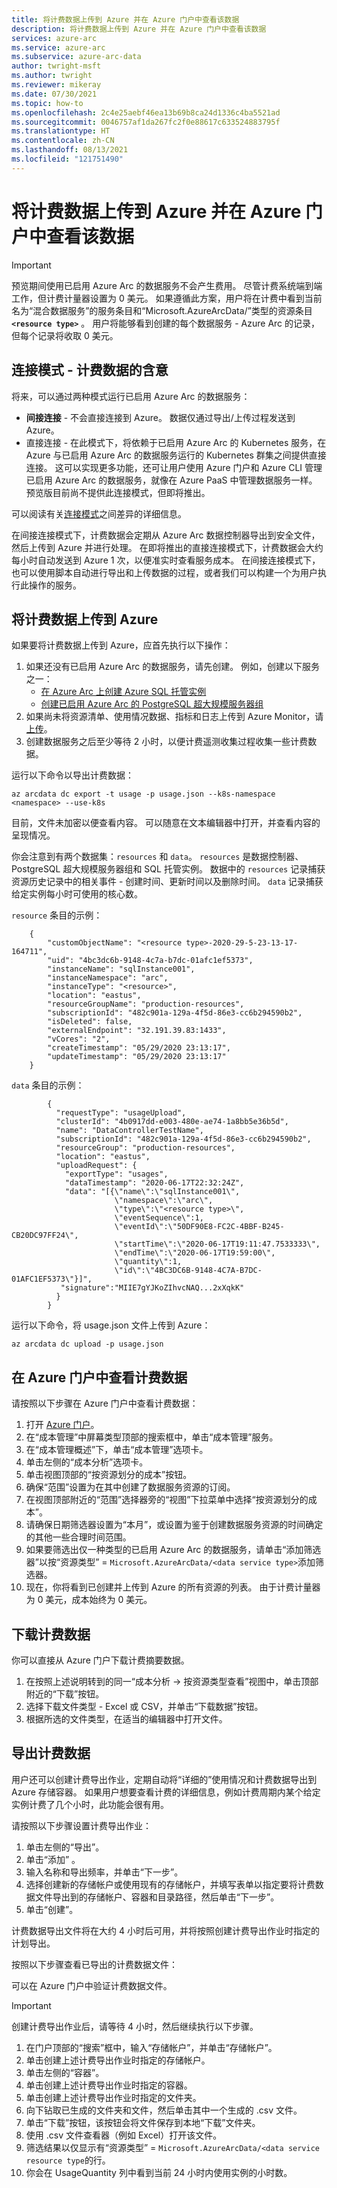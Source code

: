 ```yaml
---
title: 将计费数据上传到 Azure 并在 Azure 门户中查看该数据
description: 将计费数据上传到 Azure 并在 Azure 门户中查看该数据
services: azure-arc
ms.service: azure-arc
ms.subservice: azure-arc-data
author: twright-msft
ms.author: twright
ms.reviewer: mikeray
ms.date: 07/30/2021
ms.topic: how-to
ms.openlocfilehash: 2c4e25aebf46ea13b69b8ca24d1336c4ba5521ad
ms.sourcegitcommit: 0046757af1da267fc2f0e88617c633524883795f
ms.translationtype: HT
ms.contentlocale: zh-CN
ms.lasthandoff: 08/13/2021
ms.locfileid: "121751490"
---
```

# <a name="upload-billing-data-to-azure-and-view-it-in-the-azure-portal"></a>将计费数据上传到 Azure 并在 Azure 门户中查看该数据

> [!IMPORTANT] 
>  预览期间使用已启用 Azure Arc 的数据服务不会产生费用。 尽管计费系统端到端工作，但计费计量器设置为 0 美元。  如果遵循此方案，用户将在计费中看到当前名为“混合数据服务”的服务条目和“Microsoft.AzureArcData/”类型的资源条目 **`<resource type>`** 。 用户将能够看到创建的每个数据服务 - Azure Arc 的记录，但每个记录将收取 0 美元。


## <a name="connectivity-modes---implications-for-billing-data"></a>连接模式 - 计费数据的含意

将来，可以通过两种模式运行已启用 Azure Arc 的数据服务：

- **间接连接** - 不会直接连接到 Azure。 数据仅通过导出/上传过程发送到 Azure。
- 直接连接 - 在此模式下，将依赖于已启用 Azure Arc 的 Kubernetes 服务，在 Azure 与已启用 Azure Arc 的数据服务运行的 Kubernetes 群集之间提供直接连接。 这可以实现更多功能，还可让用户使用 Azure 门户和 Azure CLI 管理已启用 Azure Arc 的数据服务，就像在 Azure PaaS 中管理数据服务一样。  预览版目前尚不提供此连接模式，但即将推出。

可以阅读有关[连接模式](./connectivity.md)之间差异的详细信息。

在间接连接模式下，计费数据会定期从 Azure Arc 数据控制器导出到安全文件，然后上传到 Azure 并进行处理。  在即将推出的直接连接模式下，计费数据会大约每小时自动发送到 Azure 1 次，以便准实时查看服务成本。 在间接连接模式下，也可以使用脚本自动进行导出和上传数据的过程，或者我们可以构建一个为用户执行此操作的服务。

## <a name="upload-billing-data-to-azure"></a>将计费数据上传到 Azure

如果要将计费数据上传到 Azure，应首先执行以下操作：

1. 如果还没有已启用 Azure Arc 的数据服务，请先创建。 例如，创建以下服务之一：
   - [在 Azure Arc 上创建 Azure SQL 托管实例](create-sql-managed-instance.md)
   - [创建已启用 Azure Arc 的 PostgreSQL 超大规模服务器组](create-postgresql-hyperscale-server-group.md)
1. 如果尚未将资源清单、使用情况数据、指标和日志上传到 Azure Monitor，请[上传](upload-metrics-and-logs-to-azure-monitor.md)。
1. 创建数据服务之后至少等待 2 小时，以便计费遥测收集过程收集一些计费数据。

运行以下命令以导出计费数据：

```azurecli
az arcdata dc export -t usage -p usage.json --k8s-namespace <namespace> --use-k8s
```

目前，文件未加密以便查看内容。 可以随意在文本编辑器中打开，并查看内容的呈现情况。

你会注意到有两个数据集：`resources` 和 `data`。 `resources` 是数据控制器、PostgreSQL 超大规模服务器组和 SQL 托管实例。 数据中的 `resources` 记录捕获资源历史记录中的相关事件 - 创建时间、更新时间以及删除时间。 `data` 记录捕获给定实例每小时可使用的核心数。

`resource` 条目的示例：

```console
    {
        "customObjectName": "<resource type>-2020-29-5-23-13-17-164711",
        "uid": "4bc3dc6b-9148-4c7a-b7dc-01afc1ef5373",
        "instanceName": "sqlInstance001",
        "instanceNamespace": "arc",
        "instanceType": "<resource>",
        "location": "eastus",
        "resourceGroupName": "production-resources",
        "subscriptionId": "482c901a-129a-4f5d-86e3-cc6b294590b2",
        "isDeleted": false,
        "externalEndpoint": "32.191.39.83:1433",
        "vCores": "2",
        "createTimestamp": "05/29/2020 23:13:17",
        "updateTimestamp": "05/29/2020 23:13:17"
    }
```

`data` 条目的示例：

```console
        {
          "requestType": "usageUpload",
          "clusterId": "4b0917dd-e003-480e-ae74-1a8bb5e36b5d",
          "name": "DataControllerTestName",
          "subscriptionId": "482c901a-129a-4f5d-86e3-cc6b294590b2",
          "resourceGroup": "production-resources",
          "location": "eastus",
          "uploadRequest": {
            "exportType": "usages",
            "dataTimestamp": "2020-06-17T22:32:24Z",
            "data": "[{\"name\":\"sqlInstance001\",
                       \"namespace\":\"arc\",
                       \"type\":\"<resource type>\",
                       \"eventSequence\":1, 
                       \"eventId\":\"50DF90E8-FC2C-4BBF-B245-CB20DC97FF24\",
                       \"startTime\":\"2020-06-17T19:11:47.7533333\",
                       \"endTime\":\"2020-06-17T19:59:00\",
                       \"quantity\":1,
                       \"id\":\"4BC3DC6B-9148-4C7A-B7DC-01AFC1EF5373\"}]",
           "signature":"MIIE7gYJKoZIhvcNAQ...2xXqkK"
          }
        }
```

运行以下命令，将 usage.json 文件上传到 Azure：

```azurecli
az arcdata dc upload -p usage.json
```

## <a name="view-billing-data-in-azure-portal"></a>在 Azure 门户中查看计费数据

请按照以下步骤在 Azure 门户中查看计费数据：

1. 打开 [Azure 门户](https://portal.azure.com)。
1. 在“成本管理”中屏幕类型顶部的搜索框中，单击“成本管理”服务。
1. 在“成本管理概述”下，单击“成本管理”选项卡。 
1. 单击左侧的“成本分析”选项卡。
1. 单击视图顶部的“按资源划分的成本”按钮。
1. 确保“范围”设置为在其中创建了数据服务资源的订阅。
1. 在视图顶部附近的“范围”选择器旁的“视图”下拉菜单中选择“按资源划分的成本”。
1. 请确保日期筛选器设置为“本月”，或设置为鉴于创建数据服务资源的时间确定的其他一些合理时间范围。
1. 如果要筛选出仅一种类型的已启用 Azure Arc 的数据服务，请单击“添加筛选器”以按“资源类型”  = `Microsoft.AzureArcData/<data service type>`添加筛选器。
1. 现在，你将看到已创建并上传到 Azure 的所有资源的列表。 由于计费计量器为 0 美元，成本始终为 0 美元。

## <a name="download-billing-data"></a>下载计费数据

你可以直接从 Azure 门户下载计费摘要数据。

1. 在按照上述说明转到的同一“成本分析 -> 按资源类型查看”视图中，单击顶部附近的“下载”按钮。
1. 选择下载文件类型 - Excel 或 CSV，并单击“下载数据”按钮。
1. 根据所选的文件类型，在适当的编辑器中打开文件。

## <a name="export-billing-data"></a>导出计费数据

用户还可以创建计费导出作业，定期自动将“详细的”使用情况和计费数据导出到 Azure 存储容器。 如果用户想要查看计费的详细信息，例如计费周期内某个给定实例计费了几个小时，此功能会很有用。

请按照以下步骤设置计费导出作业：

1. 单击左侧的“导出”。
1. 单击“添加” 。
1. 输入名称和导出频率，并单击“下一步”。
1. 选择创建新的存储帐户或使用现有的存储帐户，并填写表单以指定要将计费数据文件导出到的存储帐户、容器和目录路径，然后单击“下一步”。
1. 单击“创建”。

计费数据导出文件将在大约 4 小时后可用，并将按照创建计费导出作业时指定的计划导出。

按照以下步骤查看已导出的计费数据文件：

可以在 Azure 门户中验证计费数据文件。 

> [!IMPORTANT]
> 创建计费导出作业后，请等待 4 小时，然后继续执行以下步骤。

1. 在门户顶部的“搜索”框中，输入“存储帐户”，并单击“存储帐户”。 
3. 单击创建上述计费导出作业时指定的存储帐户。
4. 单击左侧的“容器”。
5. 单击创建上述计费导出作业时指定的容器。
6. 单击创建上述计费导出作业时指定的文件夹。
7. 向下钻取已生成的文件夹和文件，然后单击其中一个生成的 .csv 文件。
8. 单击“下载”按钮，该按钮会将文件保存到本地“下载”文件夹。
9. 使用 .csv 文件查看器（例如 Excel）打开该文件。
10. 筛选结果以仅显示有“资源类型” = `Microsoft.AzureArcData/<data service resource type`的行。
11. 你会在 UsageQuantity 列中看到当前 24 小时内使用实例的小时数。
